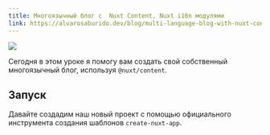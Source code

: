```yaml
---
title: Многоязычный блог с  Nuxt Content, Nuxt i18n модулями
link: https://alvarosaburido.dev/blog/multi-language-blog-with-nuxt-content
---
```


![](https://res.cloudinary.com/alvarosaburido/image/upload/c_scale,q_auto:best,w_640/v1593677381/blog/Multi-language%20blog%20with%20Nuxt%20content/multi-language-blog-with-nuxt-content_i1piw6.png)

Сегодня в этом уроке я помогу вам создать свой собственный многоязычный блог, используя `@nuxt/content`.

## Запуск

Давайте создадим наш новый проект с помощью официального инструмента создания шаблонов `create-nuxt-app`.

